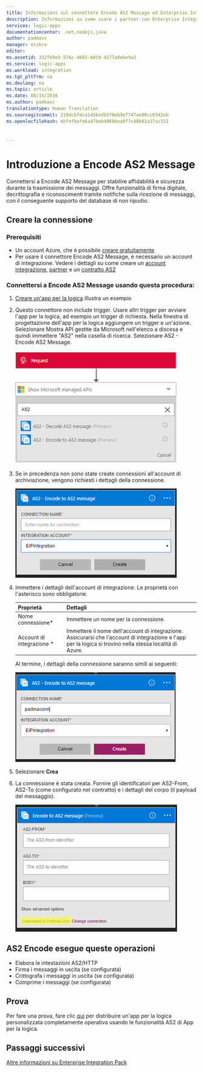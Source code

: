```yaml
---
title: Informazioni sul connettore Encode AS2 Message ed Enterprise Integration Pack | Documentazione Microsoft
description: Informazioni su come usare i partner con Enterprise Integration Pack e le app per la logica
services: logic-apps
documentationcenter: .net,nodejs,java
author: padmavc
manager: erikre
editor: 
ms.assetid: 332fb9e3-576c-4683-bd10-d177a0ebe9a3
ms.service: logic-apps
ms.workload: integration
ms.tgt_pltfrm: na
ms.devlang: na
ms.topic: article
ms.date: 08/15/2016
ms.author: padmavc
translationtype: Human Translation
ms.sourcegitcommit: 219dcbfdca145bedb570eb9ef747ee00cc0342eb
ms.openlocfilehash: ebfefbafe6a47beb406bbea0f7c48b61a37ac151


---
```

# <a name="get-started-with-encode-as2-message"></a>Introduzione a Encode AS2 Message
Connettersi a Encode AS2 Message per stabilire affidabilità e sicurezza durante la trasmissione dei messaggi. Offre funzionalità di firma digitale, decrittografia e riconoscimenti tramite notifiche sulla ricezione di messaggi, con il conseguente supporto del database di non ripudio.

## <a name="create-the-connection"></a>Creare la connessione
### <a name="prerequisites"></a>Prerequisiti
* Un account Azure, che è possibile [creare gratuitamente](https://azure.microsoft.com/free)
* Per usare il connettore Encode AS2 Message, è necessario un account di integrazione. Vedere i dettagli su come creare un [account integrazione](app-service-logic-enterprise-integration-create-integration-account.md), [partner](app-service-logic-enterprise-integration-partners.md) e un [contratto AS2](app-service-logic-enterprise-integration-as2.md)

### <a name="connect-to-encode-as2-message-using-the-following-steps"></a>Connettersi a Encode AS2 Message usando questa procedura:
1. [Creare un'app per la logica](app-service-logic-create-a-logic-app.md) illustra un esempio
2. Questo connettore non include trigger. Usare altri trigger per avviare l'app per la logica, ad esempio un trigger di richiesta.  Nella finestra di progettazione dell'app per la logica aggiungere un trigger e un'azione.  Selezionare Mostra API gestite da Microsoft nell'elenco a discesa e quindi immettere "AS2" nella casella di ricerca.  Selezionare AS2 - Encode AS2 Message.
   
    ![Ricerca di AS2](./media/app-service-logic-enterprise-integration-AS2connector/as2decodeimage1.png)
3. Se in precedenza non sono state create connessioni all'account di archiviazione, vengono richiesti i dettagli della connessione.
   
    ![creare una connessione all'account di integrazione](./media/app-service-logic-enterprise-integration-AS2connector/as2encodeimage1.png)  
4. Immettere i dettagli dell'account di integrazione.  Le proprietà con l'asterisco sono obbligatorie.
   
   | Proprietà | Dettagli |
   | --- | --- |
   | Nome connessione* |Immettere un nome per la connessione. |
   | Account di integrazione * |Immettere il nome dell'account di integrazione. Assicurarsi che l'account di integrazione e l'app per la logica si trovino nella stessa località di Azure. |
   
      Al termine, i dettagli della connessione saranno simili ai seguenti:
   
      ![connessione di integrazione stabilita](./media/app-service-logic-enterprise-integration-AS2connector/as2encodeimage2.png)  
5. Selezionare **Crea**
6. La connessione è stata creata.  Fornire gli identificatori per AS2-From, AS2-To (come configurato nel contratto) e i dettagli del corpo (il payload del messaggio). 
   
    ![specificare i campi obbligatori](./media/app-service-logic-enterprise-integration-AS2connector/as2encodeimage3.png)

## <a name="the-as2-encode-does-the-following"></a>AS2 Encode esegue queste operazioni
* Elabora le intestazioni AS2/HTTP
* Firma i messaggi in uscita (se configurata)
* Crittografa i messaggi in uscita (se configurata)
* Comprime i messaggi (se configurata)

## <a name="try-it-for-yourself"></a>Prova
Per fare una prova, fare clic [qui](https://azure.microsoft.com/documentation/templates/201-logic-app-as2-send-receive/) per distribuire un'app per la logica personalizzata completamente operativa usando le funzionalità AS2 di App per la logica.

## <a name="next-steps"></a>Passaggi successivi
[Altre informazioni su Enterprise Integration Pack](app-service-logic-enterprise-integration-overview.md "Informazioni su Enterprise Integration Pack") 




<!--HONumber=Nov16_HO3-->


